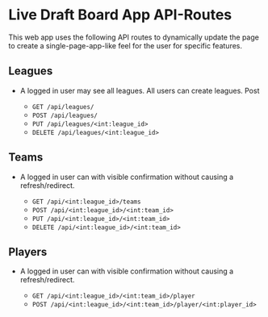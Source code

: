 # Live Draft Board App API-Routes

This web app uses the following API routes to dynamically update the page to create a single-page-app-like feel for the user for specific features.

## Leagues

* A logged in user may see all leagues. All users can create leagues. Post

  * `GET /api/leagues/`
  * `POST /api/leagues/`
  * `PUT /api/leagues/<int:league_id>`
  * `DELETE /api/leagues/<int:league_id>`

## Teams

* A logged in user can with visible confirmation without causing a refresh/redirect.

  * `GET /api/<int:league_id>/teams`
  * `POST /api/<int:league_id>/<int:team_id>`
  * `PUT /api/<int:league_id>/<int:team_id>`
  * `DELETE /api/<int:league_id>/<int:team_id>`

## Players

* A logged in user can with visible confirmation without causing a refresh/redirect.

  * `GET /api/<int:league_id>/<int:team_id>/player`
  * `POST /api/<int:league_id>/<int:team_id>/player/<int:player_id>`
